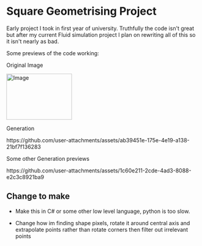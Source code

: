 <h1> Square Geometrising Project</h1>
<p>
Early project I took in first year of university. Truthfully the code isn't great but after my current Fluid simulation project I plan on rewriting all of this so it isn't nearly as bad. </p>

<p>
Some previews of the code working:</p>
<p> Original Image</p>
<img width="171" height="120" alt="Image" src="https://github.com/user-attachments/assets/128b9a08-51ff-46fa-816b-81d1bd019e62" />

<p> Generation</p>
https://github.com/user-attachments/assets/ab39451e-175e-4e19-a138-21bf7f136283

<p> Some other Generation previews</p>
https://github.com/user-attachments/assets/1c60e211-2cde-4ad3-8088-e2c3c8921ba9

<h2>Change to make</h2>
<ul>
  <li><p>Make this in C# or some other low level language, python is too slow.</p></li>
  <li><p>Change how im finding shape pixels, rotate it around central axis and extrapolate points rather than rotate corners then filter out irrelevant points</p></li>
</ul>



